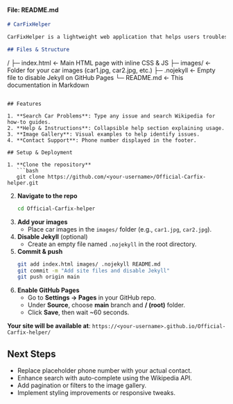 #### File: README.md
```markdown
# CarFixHelper

CarFixHelper is a lightweight web application that helps users troubleshoot common car problems through Wikipedia search, visual guides, and direct contact support.

## Files & Structure

```
/
├─ index.html      ← Main HTML page with inline CSS & JS
├─ images/         ← Folder for your car images (car1.jpg, car2.jpg, etc.)
├─ .nojekyll       ← Empty file to disable Jekyll on GitHub Pages
└─ README.md       ← This documentation in Markdown
```

## Features

1. **Search Car Problems**: Type any issue and search Wikipedia for how-to guides.
2. **Help & Instructions**: Collapsible help section explaining usage.
3. **Image Gallery**: Visual examples to help identify issues.
4. **Contact Support**: Phone number displayed in the footer.

## Setup & Deployment

1. **Clone the repository**
   ```bash
   git clone https://github.com/<your-username>/Official-Carfix-helper.git
   ```
2. **Navigate to the repo**
   ```bash
   cd Official-Carfix-helper
   ```
3. **Add your images**
   - Place car images in the `images/` folder (e.g., `car1.jpg`, `car2.jpg`).
4. **Disable Jekyll** (optional)
   - Create an empty file named `.nojekyll` in the root directory.
5. **Commit & push**
   ```bash
   git add index.html images/ .nojekyll README.md
   git commit -m "Add site files and disable Jekyll"
   git push origin main
   ```
6. **Enable GitHub Pages**
   - Go to **Settings → Pages** in your GitHub repo.
   - Under **Source**, choose **main** branch and **/ (root)** folder.
   - Click **Save**, then wait ~60 seconds.

**Your site will be available at**: `https://<your-username>.github.io/Official-Carfix-helper/`

## Next Steps
- Replace placeholder phone number with your actual contact.
- Enhance search with auto-complete using the Wikipedia API.
- Add pagination or filters to the image gallery.
- Implement styling improvements or responsive tweaks.
```
